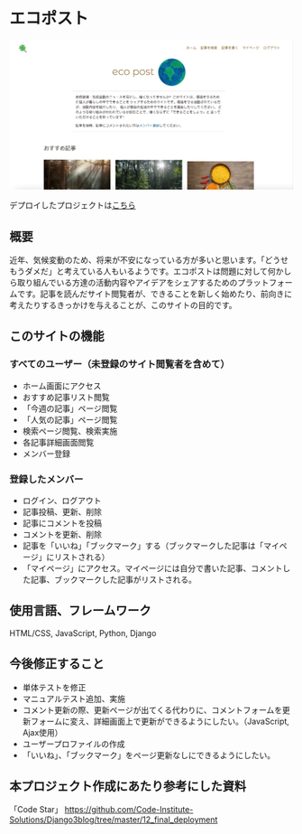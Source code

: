 # エコポスト

![image](./staticfiles/media/eco-post.png)

デプロイしたプロジェクトは[こちら](https://eco-post-2023-10366a3320ac.herokuapp.com/)

## 概要
近年、気候変動のため、将来が不安になっている方が多いと思います。「どうせもうダメだ」と考えている人もいるようです。エコポストは問題に対して何かしら取り組んでいる方達の活動内容やアイデアをシェアするためのプラットフォームです。記事を読んだサイト閲覧者が、できることを新しく始めたり、前向きに考えたりするきっかけを与えることが、このサイトの目的です。

## このサイトの機能
### すべてのユーザー（未登録のサイト閲覧者を含めて）
- ホーム画面にアクセス
- おすすめ記事リスト閲覧
- 「今週の記事」ページ閲覧
- 「人気の記事」ページ閲覧
- 検索ページ閲覧、検索実施
- 各記事詳細画面閲覧
- メンバー登録

### 登録したメンバー
- ログイン、ログアウト
- 記事投稿、更新、削除
- 記事にコメントを投稿
- コメントを更新、削除
- 記事を「いいね」「ブックマーク」する（ブックマークした記事は「マイページ」にリストされる）
- 「マイページ」にアクセス。マイページには自分で書いた記事、コメントした記事、ブックマークした記事がリストされる。

## 使用言語、フレームワーク
HTML/CSS, JavaScript, Python, Django

## 今後修正すること

- 単体テストを修正
- マニュアルテスト追加、実施
- コメント更新の際、更新ページが出てくる代わりに、コメントフォームを更新フォームに変え、詳細画面上で更新ができるようにしたい。（JavaScript, Ajax使用）
- ユーザープロファイルの作成
- 「いいね」、「ブックマーク」をページ更新なしにできるようにしたい。

## 本プロジェクト作成にあたり参考にした資料
「Code Star」
https://github.com/Code-Institute-Solutions/Django3blog/tree/master/12_final_deployment
